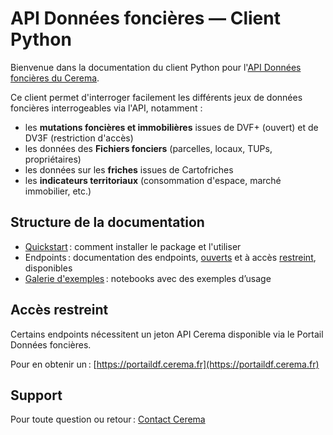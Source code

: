 # API Données foncières — Client Python

Bienvenue dans la documentation du client Python pour l'[API Données foncières du Cerema](https://apidf-preprod.cerema.fr/).

Ce client permet d'interroger facilement les différents jeux de données foncières interrogeables via l'API, notamment :

- les **mutations foncières et immobilières** issues de DVF+ (ouvert) et de DV3F (restriction d'accès)
- les données des **Fichiers fonciers** (parcelles, locaux, TUPs, propriétaires)
- les données sur les **friches** issues de Cartofriches
- les **indicateurs territoriaux** (consommation d'espace, marché immobilier, etc.)

## Structure de la documentation

- [Quickstart](quickstart/installation.md) : comment installer le package et l'utiliser
- Endpoints : documentation des endpoints, [ouverts](endpoints/dvf_opendata.md) et à accès [restreint](endpoints/ff.md), disponibles
- [Galerie d'exemples](examples/gallery.md) : notebooks avec des exemples d’usage

## Accès restreint

Certains endpoints nécessitent un jeton API Cerema disponible via le Portail Données foncières.

Pour en obtenir un : [https://portaildf.cerema.fr](https://portaildf.cerema.fr)

## Support

Pour toute question ou retour : [Contact Cerema](mailto:datafoncier@cerema.fr)





